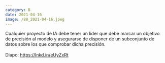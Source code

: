 ```yaml
--- 
category: B 
date: 2021-04-16 
image: /88_2021-04-16.jpeg 
--- 
```


Cualquier proyecto de IA debe tener un líder que debe marcar un objetivo de precisión al modelo y asegurarse de disponer de un subconjunto de datos sobre los que comprobar dicha precisión.<br><br>Diapo: https://lnkd.in/eUyZxRt